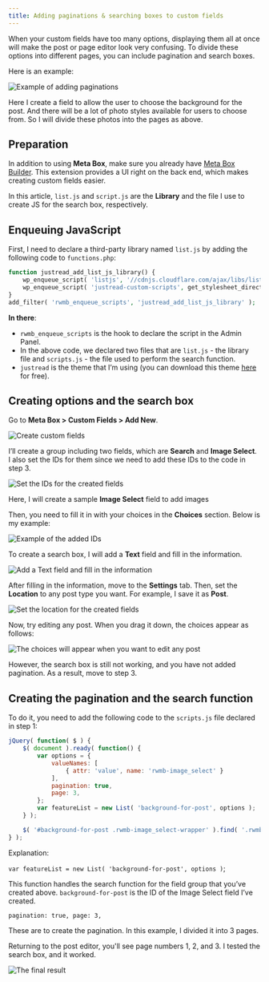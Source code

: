 ```yaml
---
title: Adding paginations & searching boxes to custom fields
---
```


When your custom fields have too many options, displaying them all at once will make the post or page editor look very confusing. To divide these options into different pages, you can include pagination and search boxes.

Here is an example:

![Example of adding paginations](https://i.imgur.com/yWpK2dP.png)

Here I create a field to allow the user to choose the background for the post. And there will be a lot of photo styles available for users to choose from. So I will divide these photos into the pages as above.

## Preparation

In addition to using **Meta Box**, make sure you already have [Meta Box Builder](https://metabox.io/plugins/meta-box-builder/). This extension provides a UI right on the back end, which makes creating custom fields easier.

In this article, `list.js` and `script.js` are the **Library** and the file I use to create JS for the search box, respectively.

## Enqueuing JavaScript

First, I need to declare a third-party library named `list.js` by adding the following code to `functions.php`:

```php
function justread_add_list_js_library() {
	wp_enqueue_script( 'listjs', '//cdnjs.cloudflare.com/ajax/libs/list.js/1.5.0/list.min.js' );
	wp_enqueue_script( 'justread-custom-scripts', get_stylesheet_directory_uri() . '/js/scripts.js' );
}
add_filter( 'rwmb_enqueue_scripts', 'justread_add_list_js_library' );
```

**In there**:

* `rwmb_enqueue_scripts` is the hook to declare the script in the Admin Panel.
* In the above code, we declared two files that are `list.js` - the library file and `scripts.js` - the file used to perform the search function.
* `justread` is the theme that  I’m using (you can download this theme [here](https://gretathemes.com/wordpress-themes/justread/) for free).

## Creating options and the search box

Go to **Meta Box > Custom Fields > Add New**.

![Create custom fields](https://i.imgur.com/c2jGVJw.png)

I’ll create a group including two fields, which are **Search** and **Image Select**. I also set the IDs for them since we need to add these IDs to the code in step 3.

![Set the IDs for the created fields](https://i.imgur.com/1IImX1O.png)

Here, I will create a sample **Image Select** field to add images

Then, you need to fill it in with your choices in the **Choices** section. Below is my example:

![Example of the added IDs](https://i.imgur.com/A0o5wzK.png)

To create a search box, I will add a **Text** field and fill in the information.

![Add a Text field and fill in the information](https://i.imgur.com/Gq5LW9n.png)

After filling in the information, move to the **Settings** tab. Then, set the **Location** to any post type you want. For example, I save it as **Post**.

![Set the location for the created fields](https://i.imgur.com/5gPzuIt.png)

Now, try editing any post. When you drag it down, the choices appear as follows:

![The choices will appear when you want to edit any post](https://i.imgur.com/L5Gcupt.png)

However, the search box is still not working, and you have not added pagination. As a result, move to step 3.

## Creating the pagination and the search function

To do it, you need to add the following code to the `scripts.js` file declared in step 1:

```js
jQuery( function( $ ) {
	$( document ).ready( function() {
		var options = {
			valueNames: [
				{ attr: 'value', name: 'rwmb-image_select' }
			],
			pagination: true,
			page: 3,
		};
		var featureList = new List( 'background-for-post', options );
	} );

	$( '#background-for-post .rwmb-image_select-wrapper' ).find( '.rwmb-input' ).addClass( 'list' );
} );
```
Explanation:

`var featureList = new List( 'background-for-post', options )`;

This function handles the search function for the field group that you’ve created above. `background-for-post` is the ID of the Image Select field I’ve created.

`pagination: true,
page: 3, `

These are to create the pagination. In this example, I divided it into 3 pages.

Returning to the post editor, you'll see page numbers 1, 2, and 3. I tested the search box, and it worked.

![The final result](https://i.imgur.com/S8TbKVb.gif)

